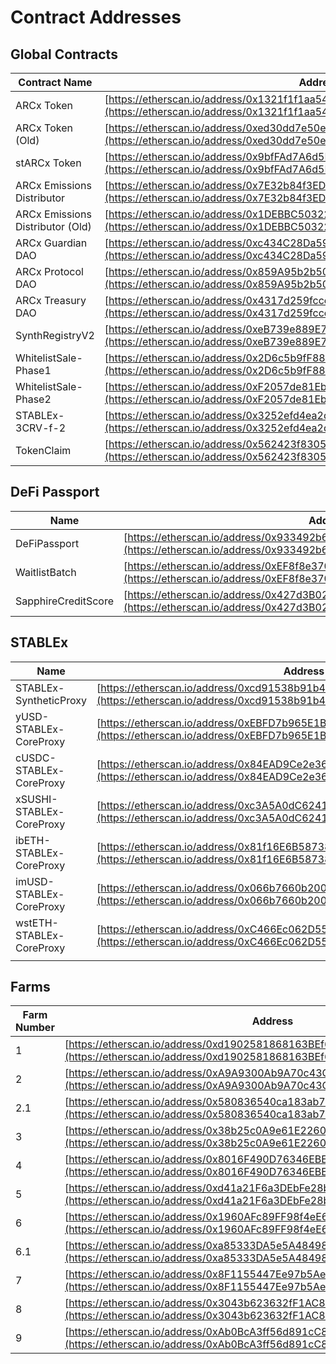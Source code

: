 # Contract Addresses

## Global Contracts

| Contract Name                    | Address                                                                                                                                                 |
| -------------------------------- | ------------------------------------------------------------------------------------------------------------------------------------------------------- |
| ARCx Token                       | [https://etherscan.io/address/0x1321f1f1aa541a56c31682c57b80ecfccd9bb288](https://etherscan.io/address/0x1321f1f1aa541a56c31682c57b80ecfccd9bb288#code) |
| ARCx Token (Old)                 | [https://etherscan.io/address/0xed30dd7e50edf3581ad970efc5d9379ce2614adb](https://etherscan.io/address/0xed30dd7e50edf3581ad970efc5d9379ce2614adb)      |
| stARCx Token                     | [https://etherscan.io/address/0x9bfFAd7A6d5F52dBC51cAE33E419793C72fD7d9D](https://etherscan.io/address/0x9bfFAd7A6d5F52dBC51cAE33E419793C72fD7d9D)      |
| ARCx Emissions Distributor       | [https://etherscan.io/address/0x7E32b84f3ED40787ACdaF91303317B78A6fAe470](https://etherscan.io/address/0x7E32b84f3ED40787ACdaF91303317B78A6fAe470)      |
| ARCx Emissions Distributor (Old) | [https://etherscan.io/address/0x1DEBBC50322150EB44DE3b663d5faA89c12b07ff](https://etherscan.io/address/0x1DEBBC50322150EB44DE3b663d5faA89c12b07ff)      |
| ARCx Guardian DAO                | [https://etherscan.io/address/0xc434C28Da5940462213C0057660a7132337205c1](https://etherscan.io/address/0xc434C28Da5940462213C0057660a7132337205c1)      |
| ARCx Protocol DAO                | [https://etherscan.io/address/0x859A95b2b50c1FC25560A2C6daD5b3D0ba34B6E9](https://etherscan.io/address/0x859A95b2b50c1FC25560A2C6daD5b3D0ba34B6E9)      |
| ARCx Treasury DAO                | [https://etherscan.io/address/0x4317d259fcce32ebbb508c27b12f4afaca074ae3](https://etherscan.io/address/0x4317d259fcce32ebbb508c27b12f4afaca074ae3)      |
| SynthRegistryV2                  | [https://etherscan.io/address/0xeB739e889E74383562695D94C495F5F69F9E2559](https://etherscan.io/address/0xeB739e889E74383562695D94C495F5F69F9E2559)      |
| WhitelistSale-Phase1             | [https://etherscan.io/address/0x2D6c5b9fF886bb4eEFed33b2065366F4caa0e6Fe](https://etherscan.io/address/0x2D6c5b9fF886bb4eEFed33b2065366F4caa0e6Fe)      |
| WhitelistSale-Phase2             | [https://etherscan.io/address/0xF2057de81Eb26C09d4421Cb6B0C222b9a656f8f3](https://etherscan.io/address/0xF2057de81Eb26C09d4421Cb6B0C222b9a656f8f3)      |
| STABLEx-3CRV-f-2                 | [https://etherscan.io/address/0x3252efd4ea2d6c78091a1f43982ee2c3659cc3d1](https://etherscan.io/address/0x3252efd4ea2d6c78091a1f43982ee2c3659cc3d1)      |
| TokenClaim                       | [https://etherscan.io/address/0x562423f830582B6F704E175c439E132e59058284](https://etherscan.io/address/0x562423f830582B6F704E175c439E132e59058284)      |

## DeFi Passport

| Name                | Address                                                                                                                                            |
| ------------------- | -------------------------------------------------------------------------------------------------------------------------------------------------- |
| DeFiPassport        | [https://etherscan.io/address/0x933492b6B7038A7e4f14b64DEFe40463F9bc3508](https://etherscan.io/address/0x933492b6B7038A7e4f14b64DEFe40463F9bc3508) |
| WaitlistBatch       | [https://etherscan.io/address/0xEF8f8e370722Ae405449Cb4cC6864AA0B4a7E6a0](https://etherscan.io/address/0xEF8f8e370722Ae405449Cb4cC6864AA0B4a7E6a0) |
| SapphireCreditScore | [https://etherscan.io/address/0x427d3B028fb15a06C2d75be8E8a2238aAd41ed3A](https://etherscan.io/address/0x427d3B028fb15a06C2d75be8E8a2238aAd41ed3A) |

## STABLEx

| Name                     | Address                                                                                                                                            |
| ------------------------ | -------------------------------------------------------------------------------------------------------------------------------------------------- |
| STABLEx-SyntheticProxy   | [https://etherscan.io/address/0xcd91538b91b4ba7797d39a2f66e63810b50a33d0](https://etherscan.io/address/0xcd91538b91b4ba7797d39a2f66e63810b50a33d0) |
| yUSD-STABLEx-CoreProxy   | [https://etherscan.io/address/0xEBFD7b965E1B4c5719a006dE1AcAf82a7C3A142C](https://etherscan.io/address/0xEBFD7b965E1B4c5719a006dE1AcAf82a7C3A142C) |
| cUSDC-STABLEx-CoreProxy  | [https://etherscan.io/address/0x84EAD9Ce2e36b3e6cdf41C94D5397e5056b3d8d6](https://etherscan.io/address/0x84EAD9Ce2e36b3e6cdf41C94D5397e5056b3d8d6) |
| xSUSHI-STABLEx-CoreProxy | [https://etherscan.io/address/0xc3A5A0dC6241C922937c5cd90F5bACE23716AFB7](https://etherscan.io/address/0xc3A5A0dC6241C922937c5cd90F5bACE23716AFB7) |
| ibETH-STABLEx-CoreProxy  | [https://etherscan.io/address/0x81f16E6B58738DaAA4C5D493a240cCA49C240f04](https://etherscan.io/address/0x81f16E6B58738DaAA4C5D493a240cCA49C240f04) |
| imUSD-STABLEx-CoreProxy  | [https://etherscan.io/address/0x066b7660b2003793fB2ffD0b8152158c016fbfeF](https://etherscan.io/address/0x066b7660b2003793fB2ffD0b8152158c016fbfeF) |
| wstETH-STABLEx-CoreProxy | [https://etherscan.io/address/0xC466Ec062D554BEB42f1766488F7345261C63616](https://etherscan.io/address/0xC466Ec062D554BEB42f1766488F7345261C63616) |
|                          |                                                                                                                                                    |

## Farms

| Farm Number | Address                                                                                                                                            |
| ----------- | -------------------------------------------------------------------------------------------------------------------------------------------------- |
| 1           | [https://etherscan.io/address/0xd1902581868163BEf61776cfD27228EE5074be8F](https://etherscan.io/address/0xd1902581868163BEf61776cfD27228EE5074be8F) |
| 2           | [https://etherscan.io/address/0xA9A9300Ab9A70c43C19d6F42e3308Be24d73D885](https://etherscan.io/address/0xA9A9300Ab9A70c43C19d6F42e3308Be24d73D885) |
| 2.1         | [https://etherscan.io/address/0x580836540ca183ab71aa4c58253f5eeaad2552dc](https://etherscan.io/address/0x580836540ca183ab71aa4c58253f5eeaad2552dc) |
| 3           | [https://etherscan.io/address/0x38b25c0A9e61E226023B700ce4a6A4134eCAEeDF](https://etherscan.io/address/0x38b25c0A9e61E226023B700ce4a6A4134eCAEeDF) |
| 4           | [https://etherscan.io/address/0x8016F490D76346EBEC91707fD4Fb56A7fe64f694](https://etherscan.io/address/0x8016F490D76346EBEC91707fD4Fb56A7fe64f694) |
| 5           | [https://etherscan.io/address/0xd41a21F6a3DEbFe28b06ace2312A69c53107ceE5](https://etherscan.io/address/0xd41a21F6a3DEbFe28b06ace2312A69c53107ceE5) |
| 6           | [https://etherscan.io/address/0x1960AFc89FF98f4eE64D29A5082EB5002b376E35](https://etherscan.io/address/0x1960AFc89FF98f4eE64D29A5082EB5002b376E35) |
| 6.1         | [https://etherscan.io/address/0xa85333DA5e5A48498F0a65A1A6521E0ceadD3eFD](https://etherscan.io/address/0xa85333DA5e5A48498F0a65A1A6521E0ceadD3eFD) |
| 7           | [https://etherscan.io/address/0x8F1155447Ee97b5Ae147a01a5c420B0FDDF0370D](https://etherscan.io/address/0x8F1155447Ee97b5Ae147a01a5c420B0FDDF0370D) |
| 8           | [https://etherscan.io/address/0x3043b623632fF1AC88B3a17113E39c0B964381C5](https://etherscan.io/address/0x3043b623632fF1AC88B3a17113E39c0B964381C5) |
| 9           | [https://etherscan.io/address/0xAb0BcA3ff56d891cC8b22A5d9705F7088cE3Bf3b](https://etherscan.io/address/0xAb0BcA3ff56d891cC8b22A5d9705F7088cE3Bf3b) |

